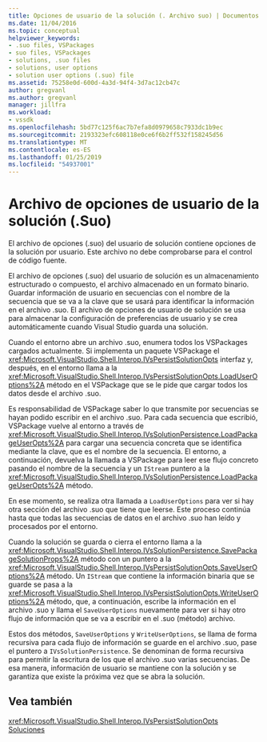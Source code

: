 ```yaml
---
title: Opciones de usuario de la solución (. Archivo suo) | Documentos de Microsoft
ms.date: 11/04/2016
ms.topic: conceptual
helpviewer_keywords:
- .suo files, VSPackages
- suo files, VSPackages
- solutions, .suo files
- solutions, user options
- solution user options (.suo) file
ms.assetid: 75258e0d-600d-4a3d-94f4-3d7ac12cb47c
author: gregvanl
ms.author: gregvanl
manager: jillfra
ms.workload:
- vssdk
ms.openlocfilehash: 5bd77c125f6ac7b7efa8d0979658c7933dc1b9ec
ms.sourcegitcommit: 2193323efc608118e0ce6f6b2ff532f158245d56
ms.translationtype: MT
ms.contentlocale: es-ES
ms.lasthandoff: 01/25/2019
ms.locfileid: "54937001"
---
```

# <a name="solution-user-options-suo-file"></a>Archivo de opciones de usuario de la solución (.Suo)
El archivo de opciones (.suo) del usuario de solución contiene opciones de la solución por usuario. Este archivo no debe comprobarse para el control de código fuente.  
  
 El archivo de opciones (.suo) del usuario de solución es un almacenamiento estructurado o compuesto, el archivo almacenado en un formato binario. Guardar información de usuario en secuencias con el nombre de la secuencia que se va a la clave que se usará para identificar la información en el archivo .suo. El archivo de opciones de usuario de solución se usa para almacenar la configuración de preferencias de usuario y se crea automáticamente cuando Visual Studio guarda una solución.  
  
 Cuando el entorno abre un archivo .suo, enumera todos los VSPackages cargados actualmente. Si implementa un paquete VSPackage el <xref:Microsoft.VisualStudio.Shell.Interop.IVsPersistSolutionOpts> interfaz y, después, en el entorno llama a la <xref:Microsoft.VisualStudio.Shell.Interop.IVsPersistSolutionOpts.LoadUserOptions%2A> método en el VSPackage que se le pide que cargar todos los datos desde el archivo .suo.  
  
 Es responsabilidad de VSPackage saber lo que transmite por secuencias se hayan podido escribir en el archivo .suo. Para cada secuencia que escribió, VSPackage vuelve al entorno a través de <xref:Microsoft.VisualStudio.Shell.Interop.IVsSolutionPersistence.LoadPackageUserOpts%2A> para cargar una secuencia concreta que se identifica mediante la clave, que es el nombre de la secuencia. El entorno, a continuación, devuelva la llamada a VSPackage para leer ese flujo concreto pasando el nombre de la secuencia y un `IStream` puntero a la <xref:Microsoft.VisualStudio.Shell.Interop.IVsSolutionPersistence.LoadPackageUserOpts%2A> método.  
  
 En ese momento, se realiza otra llamada a `LoadUserOptions` para ver si hay otra sección del archivo .suo que tiene que leerse. Este proceso continúa hasta que todas las secuencias de datos en el archivo .suo han leído y procesados por el entorno.  
  
 Cuando la solución se guarda o cierra el entorno llama a la <xref:Microsoft.VisualStudio.Shell.Interop.IVsSolutionPersistence.SavePackageSolutionProps%2A> método con un puntero a la <xref:Microsoft.VisualStudio.Shell.Interop.IVsPersistSolutionOpts.SaveUserOptions%2A> método. Un `IStream` que contiene la información binaria que se guarde se pasa a la <xref:Microsoft.VisualStudio.Shell.Interop.IVsPersistSolutionOpts.WriteUserOptions%2A> método, que, a continuación, escribe la información en el archivo .suo y llama el `SaveUserOptions` nuevamente para ver si hay otro flujo de información que se va a escribir en el .suo (método) archivo.  
  
 Estos dos métodos, `SaveUserOptions` y `WriteUserOptions`, se llama de forma recursiva para cada flujo de información se guarde en el archivo .suo, pase el puntero a `IVsSolutionPersistence`. Se denominan de forma recursiva para permitir la escritura de los que el archivo .suo varias secuencias. De esa manera, información de usuario se mantiene con la solución y se garantiza que existe la próxima vez que se abra la solución.  
  
## <a name="see-also"></a>Vea también  
 <xref:Microsoft.VisualStudio.Shell.Interop.IVsPersistSolutionOpts>   
 [Soluciones](../../extensibility/internals/solutions.md)